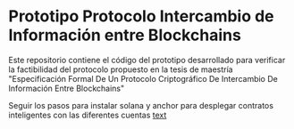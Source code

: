 # Prototipo Protocolo Intercambio de Información entre Blockchains
Este repositorio contiene el código del prototipo desarrollado para verificar la factibilidad del protocolo propuesto en la tesis de maestría "Especificación Formal De Un Protocolo Criptográfico De Intercambio De Información Entre Blockchains"


Seguir los pasos para instalar solana y anchor para desplegar contratos inteligentes con las diferentes cuentas
[text](https://solana.com/docs/intro/installation)

